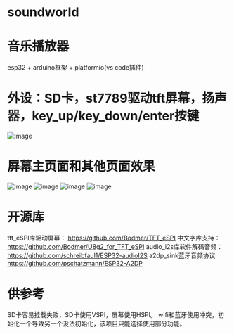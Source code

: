 # soundworld
# 音乐播放器
esp32 + arduino框架 + platformio(vs code插件)

# 外设：SD卡，st7789驱动tft屏幕，扬声器，key_up/key_down/enter按键
![image](https://github.com/x23code/piclib/blob/main/wroom32.png)
# 屏幕主页面和其他页面效果
![image](https://github.com/x23code/piclib/blob/main/main.jpg)
![image](https://github.com/x23code/piclib/blob/main/1.jpg)
![image](https://github.com/x23code/piclib/blob/main/2.jpg)
![image](https://github.com/x23code/piclib/blob/main/3.jpg)

# 开源库
tft_eSPI库驱动屏幕：
https://github.com/Bodmer/TFT_eSPI
中文字库支持：
https://github.com/Bodmer/U8g2_for_TFT_eSPI
audio_i2s库软件解码音频：
https://github.com/schreibfaul1/ESP32-audioI2S
a2dp_sink蓝牙音频协议:
https://github.com/pschatzmann/ESP32-A2DP

# 供参考
SD卡容易挂载失败，SD卡使用VSPI，屏幕使用HSPI。
wifi和蓝牙使用冲突，初始化一个导致另一个没法初始化，该项目只能选择使用部分功能。






